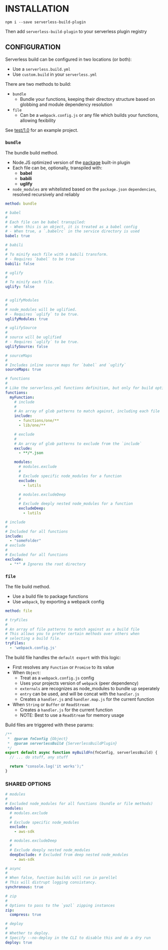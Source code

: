 # INSTALLATION
```
npm i --save serverless-build-plugin
```

Then add `serverless-build-plugin` to your serverless plugin registry

## CONFIGURATION

Serverless build can be configured in two locations (or both):

- Use a `serverless.build.yml`
- Use `custom.build` in your `serverless.yml`

There are two methods to build:
- `bundle`
  - Bundle your functions, keeping their directory structure based on globbing and module dependency resolution
- `file`
  - Can be a `webpack.config.js` or any file which builds your functions, allowing fexibility

See [test/1.0](../test/1.0) for an example project.

### `bundle`
The bundle build method.

- Node.JS optimized version of the [package](https://github.com/serverless/serverless/blob/master/docs/providers/aws/guide/packaging.md) built-in plugin
- Each file can be, optionally, transpiled with:
  - **babel**
  - **babili**
  - **uglify**
- `node_modules` are whitelisted based on the `package.json` `dependencies`, resolved recursively and reliably

```yaml
method: bundle

# babel
#
# Each file can be babel transpiled:
# - When this is an object, it is treated as a babel config
# - When true, a `.babelrc` in the service directory is used
babel: true

# babili
#
# To minify each file with a babili transform.
# - Requires `babel` to be true
babili: false

# uglify
#
# To minify each file.
uglify: false


# uglifyModules
#
# node_modules will be uglified.
# - Requires `uglify` to be true.
uglifyModules: true

# uglifySource
#
# source will be uglified
# - Requires `uglify` to be true.
uglifySource: false

# sourceMaps
#
# Includes inline source maps for `babel` and `uglify`
sourceMaps: true

# functions
#
# Like the serverless.yml functions definition, but only for build options
functions:
  myFunction:
    # include
    #
    # An array of glob patterns to match against, including each file
    include:
      - functions/one/**
      - lib/one/**

    # exclude
    #
    # An array of glob patterns to exclude from the `include`
    exclude:
      - **/*.json

    modules:
      # modules.exclude
      #
      # Exclude specific node_modules for a function
      exclude:
        - lutils

      # modules.excludeDeep
      #
      # Exclude deeply nested node_modules for a function
      excludeDeep:
        - lutils

# include
#
# Included for all functions
include:
  - "someFolder"
# exclude
#
# Excluded for all functions
exclude:
  - "*" # Ignores the root directory
```

### `file`

The file build method.

- Use a build file to package functions
- Use `webpack`, by exporting a webpack config

```yaml
method: file

# tryFiles
#
# An array of file patterns to match against as a build file
# This allows you to prefer certain methods over others when
# selecting a build file.
tryFiles:
  - 'webpack.config.js'
```

The build file handles the `default export` with this logic:

- First resolves any `Function` or `Promise` to its value
- When `Object`:
  - Treat as a `webpack.config.js` config
  - Uses your projects version of `webpack` (peer dependency)
  - `externals` are recognizes as node_modules to bundle up seperately
  - `entry` can be used, and will be concat with the `handler.js`
  - Creates a `handler.js` and `handler.map.js` for the current function
- When `String` or `Buffer` or `ReadStream`:
  - Creates a `handler.js` for the current function
  - NOTE: Best to use a `ReadStream` for memory usage

Build files are triggered with these params:

```js
/**
 *  @param fnConfig {Object}
 *  @param serverlessBuild {ServerlessBuildPlugin}
 */
export default async function myBuildFn(fnConfig, serverlessBuild) {
  // ... do stuff, any stuff

  return "console.log('it works');"
}
```

### SHARED OPTIONS
```yaml
# modules
#
# Excluded node_modules for all functions (bundle or file methods)
modules:
  # modules.exclude
  #
  # Exclude specific node_modules
  exclude:
    - aws-sdk

  # modules.excludeDeep
  #
  # Exclude deeply nested node_modules
  deepExclude: # Excluded from deep nested node_modules
    - aws-sdk

# async
#
# When false, function builds will run in parellel
# This will distrupt logging consistancy.
synchronous: true

# zip
#
# Options to pass to the `yazl` zipping instances
zip:
  compress: true

# deploy
#
# Whether to deploy.
# Specify --no-deploy in the CLI to disable this and do a dry run
deploy: true
```
